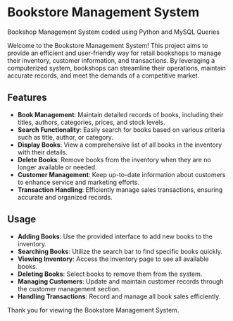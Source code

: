 # Bookstore Management System
Bookshop Management System coded using Python and MySQL Queries


Welcome to the Bookstore Management System! This project aims to provide an efficient and user-friendly way for retail bookshops to manage their inventory, customer information, and transactions. By leveraging a computerized system, bookshops can streamline their operations, maintain accurate records, and meet the demands of a competitive market.

## Features

- **Book Management**: Maintain detailed records of books, including their titles, authors, categories, prices, and stock levels.
- **Search Functionality**: Easily search for books based on various criteria such as title, author, or category.
- **Display Books**: View a comprehensive list of all books in the inventory with their details.
- **Delete Books**: Remove books from the inventory when they are no longer available or needed.
- **Customer Management**: Keep up-to-date information about customers to enhance service and marketing efforts.
- **Transaction Handling**: Efficiently manage sales transactions, ensuring accurate and organized records.


## Usage

- **Adding Books**: Use the provided interface to add new books to the inventory.
- **Searching Books**: Utilize the search bar to find specific books quickly.
- **Viewing Inventory**: Access the inventory page to see all available books.
- **Deleting Books**: Select books to remove them from the system.
- **Managing Customers**: Update and maintain customer records through the customer management section.
- **Handling Transactions**: Record and manage all book sales efficiently.

Thank you for viewing the Bookstore Management System. 

